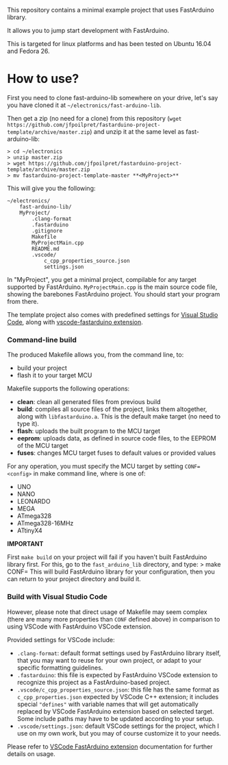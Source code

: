 This repository contains a minimal example project that uses FastArduino library.

It allows you to jump start development with FastArduino.

This is targeted for linux platforms and has been tested on Ubuntu 16.04 and Fedora 26.

How to use?
===========

First you need to clone fast-arduino-lib somewhere on your drive, let's say you have cloned it at `~/electronics/fast-arduino-lib`.

Then get a zip (no need for a clone) from this repository (`wget https://github.com/jfpoilpret/fastarduino-project-template/archive/master.zip`) and unzip it at the same level as fast-arduino-lib:

    > cd ~/electronics
    > unzip master.zip
    > wget https://github.com/jfpoilpret/fastarduino-project-template/archive/master.zip
    > mv fastarduino-project-template-master **<MyProject>**

This will give you the following:

    ~/electronics/
        fast-arduino-lib/
        MyProject/
            .clang-format
            .fastarduino
            .gitignore
            Makefile
            MyProjectMain.cpp
            README.md
            .vscode/
                c_cpp_properties_source.json
                settings.json

In "MyProject", you get a minimal project, compilable for any target supported by FastArduino. `MyProjectMain.cpp` is the main source code file, showing the barebones FastArduino project. You should start your program from there.

The template project also comes with predefined settings for [Visual Studio Code](https://code.visualstudio.com/), along with [vscode-fastarduino extension](https://github.com/jfpoilpret/vscode-fastarduino).

### Command-line build

The produced Makefile allows you, from the command line, to:
- build your project
- flash it to your target MCU

Makefile supports the following operations:
- **clean**: clean all generated files from previous build
- **build**: compiles all source files of the project, links them altogether, along with `libfastarduino.a`. This is the default make target (no need to type it).
- **flash**: uploads the built program to the MCU target
- **eeprom**: uploads data, as defined in source code files, to the EEPROM of the MCU target
- **fuses**: changes MCU target fuses to default values or provided values

For any operation, you must specify the MCU target by setting `CONF=<config>` in make command line, where <config> is one of:
- UNO
- NANO
- LEONARDO
- MEGA
- ATmega328
- ATmega328-16MHz
- ATtinyX4

**IMPORTANT**

First `make build` on your project will fail if you haven't built FastArduino library first.
For this, go to the `fast_arduino_lib` directory, and type:
    > make CONF=<YOURCONF>
This will build FastArduino library for your configuration, then you can return to your project directory and build it.

### Build with Visual Studio Code

However, please note that direct usage of Makefile may seem complex (there are many more properties than `CONF` defined above) in comparison to using VSCode with FastArduino VSCode extension.

Provided settings for VSCode include:
- `.clang-format`: default format settings used by FastArduino library itself, that you may want to reuse for your own project, or adapt to your specific formatting guidelines.
- `.fastarduino`: this file is expected by FastArduino VSCode extension to recognize this project as a FastArduino-based project.
- `.vscode/c_cpp_properties_source.json`: this file has the same format as `c_cpp_properties.json` expected by VSCode C++ extension; it includes special `"defines"` with variable names that will get automatically replaced by VSCode FastArduino extension based on selected target. Some include paths may have to be updated according to your setup.
- `.vscode/settings.json`: default VSCode settings for the project, which I use on my own work, but you may of course customize it to your needs.

Please refer to [VSCode FastArduino extension](https://github.com/jfpoilpret/vscode-fastarduino) documentation for further details on usage.

